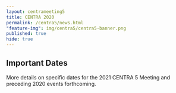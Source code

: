 ```yaml
---
layout: centrameeting5
title: CENTRA 2020
permalink: /centra5/news.html
"feature-img": img/centra5/centra5-banner.png
published: true
hide: true
---
```


## Important Dates

More details on specific dates for the 2021 CENTRA 5 Meeting and preceding 2020 events forthcoming.
